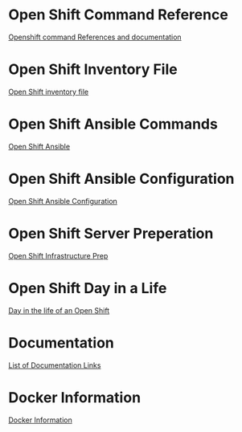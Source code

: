 <!-- TITLE: Home -->
<!-- SUBTITLE: Main Launching page for the wiki -->

# Open Shift Command Reference
[Openshift command References and documentation ](command-reference)

# Open Shift Inventory File
[Open Shift inventory file](inventory-file)

# Open Shift Ansible Commands
[Open Shift Ansible](openshift-ansible-cmds)
# Open Shift Ansible Configuration
[Open Shift Ansible Configuration](openshift-ansible-config)

# Open Shift Server Preperation
[Open Shift Infrastructure Prep](openshift-infrastructure-config)

# Open Shift Day in a Life
[Day in the life of an Open Shift](day_in_life)

# Documentation
[List of Documentation Links](documentation-links)

# Docker Information
[Docker Information](docker-information)


